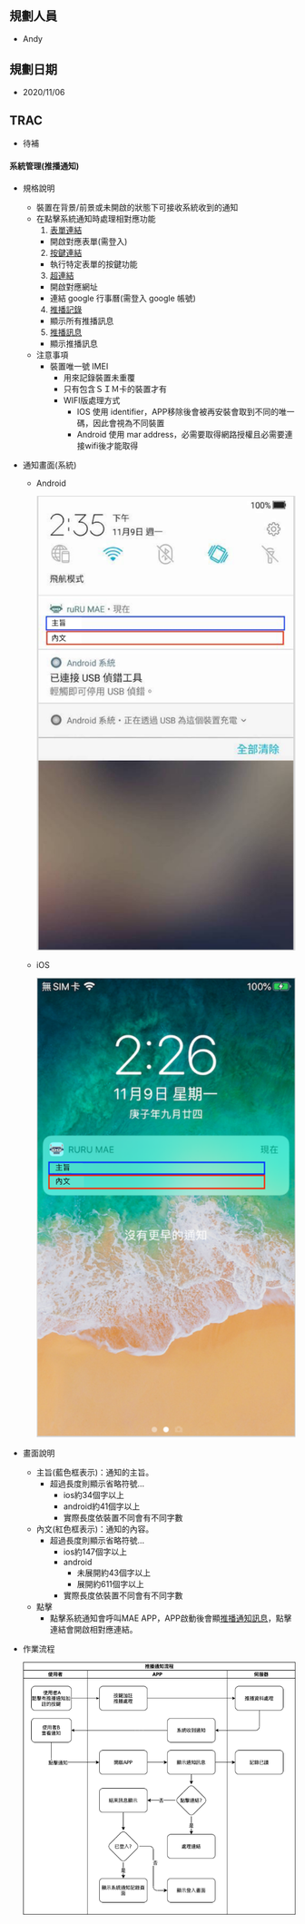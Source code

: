 ## <div id="user">規劃人員</div>
  * Andy

## <div id="updatedate">規劃日期</div>
  * 2020/11/06

## <div id="trac">TRAC</div>
  * 待補

#### <div id="notification_system">系統管理<path>(推播通知)</path></div>
* 規格說明
    * 裝置在背景/前景或未開啟的狀態下可接收系統收到的通知
    * 在點擊系統通知時處理相對應功能
      1. [表單連結](notification_formlink.md)
        * 開啟對應表單(需登入)
      2. [按鍵連結](notification_buttonlink.md)
        * 執行特定表單的按鍵功能
      3. [超連結](notification_hyperlink.md)
        * 開啟對應網址
        * 連結 google 行事曆(需登入 google 帳號)
      4. [推播記錄](notification_record.md)
        * 顯示所有推播訊息
      5. [推播訊息](notification_message.md)
        * 顯示推播訊息
   * 注意事項
     * 裝置唯一號 IMEI
       * 用來記錄裝置未重覆
       * 只有包含ＳＩＭ卡的裝置才有
       * WIFI版處理方式
         * IOS 使用 identifier，APP移除後會被再安裝會取到不同的唯一碼，因此會視為不同裝置
         * Android 使用 mar address，必需要取得網路授權且必需要連接wifi後才能取得
* 通知畫面(系統)
  * Android

    ![Notification android](./image/notification_android.png)
  
  * iOS
  
    ![Notification ios](./image/notification_ios.png)

* 畫面說明
  * 主旨(藍色框表示)：通知的主旨。
    * 超過長度則顯示省略符號...
      * ios約34個字以上
      * android約41個字以上
      * 實際長度依裝置不同會有不同字數
  * 內文(紅色框表示)：通知的內容。
    * 超過長度則顯示省略符號...
      * ios約147個字以上
      * android
        * 未展開約43個字以上
        * 展開約611個字以上
      * 實際長度依裝置不同會有不同字數
  * 點擊
    * 點擊系統通知會呼叫MAE APP，APP啟動後會顯[推播通知訊息](notification_message.md)，點擊連結會開啟相對應連結。

* <p id="workflow">作業流程</>

  ![Notification System](./image/workflow_system.png)
